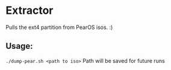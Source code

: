 # Extractor
Pulls the ext4 partition from PearOS isos. :)

## Usage:
`./dump-pear.sh <path to iso>`
Path will be saved for future runs